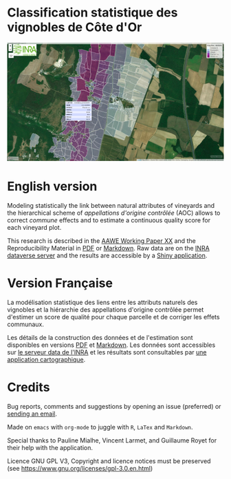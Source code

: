 # Classification statistique des vignobles de Côte d'Or

[![img](Figures/Capture.png)](https://geoind-wine.firebaseapp.com)


# English version

Modeling statistically the link between natural attributes of vineyards and the hierarchical scheme of *appellations d'origine contrôlée* (AOC) allows to correct *commune* effects and to estimate a continuous quality score for each vineyard plot.

This research is described in the [AAWE Working Paper XX](WorkingPaper.pdf) and the Reproducibility Material in [PDF](ReproPaper.pdf) or [Markdown](ReproPaper.md). Raw data are on the [INRA dataverse server](https://data.inra.fr/dataset.xhtml?persistentId=doi:10.15454/ZZWQMN) and the results are accessible by a [Shiny application](https://geoind.shinyapps.io/application/).


# Version Française

La modélisation statistique des liens entre les attributs naturels des vignobles et la hiérarchie des appellations d'origine contrôlée permet d'estimer un score de qualité pour chaque parcelle et de corriger les effets communaux.

Les détails de la construction des données et de l'estimation sont disponibles en versions [PDF](DataPaper.pdf) et [Markdown](DataPaper.md). Les données sont accessibles sur [le serveur data de l'INRA](https://data.inra.fr/dataset.xhtml?persistentId=doi:10.15454/ZZWQMN) et les résultats sont consultables par [une application cartographique](https://geoind.shinyapps.io/application/).


# Credits

Bug reports, comments and suggestions by opening an issue (preferred) or [sending an email](mailto:jsay@inra.fr).

Made on `emacs` with `org-mode` to juggle with `R`, `LaTex` and `Markdown`.

Special thanks to Pauline Mialhe, Vincent Larmet, and Guillaume Royet for their help with the application.

Licence GNU GPL V3, Copyright and licence notices must be preserved (see <https://www.gnu.org/licenses/gpl-3.0.en.html>)

